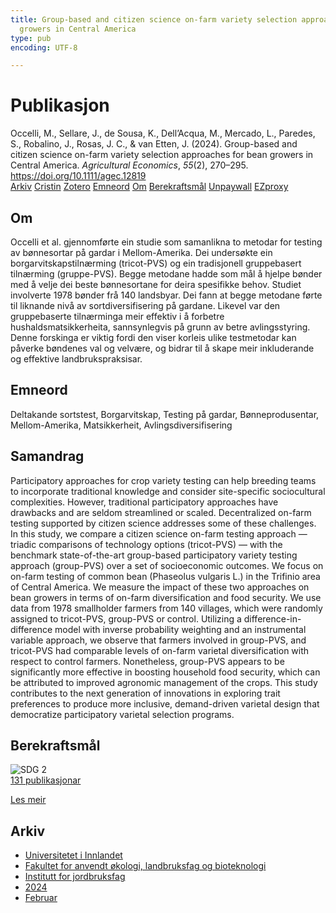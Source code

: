 ```yaml
---
title: Group-based and citizen science on-farm variety selection approaches for bean
  growers in Central America
type: pub
encoding: UTF-8

---
```

<h1>Publikasjon</h1>
<article id="csl-bib-container-6E9CUEDH" class="csl-bib-container">
  <div class="csl-bib-body"> <div class="csl-entry">Occelli, M., Sellare, J., de Sousa, K., Dell’Acqua, M., Mercado, L., Paredes, S., Robalino, J., Rosas, J. C., &#38; van Etten, J. (2024). Group-based and citizen science on-farm variety selection approaches for bean growers in Central America. <i>Agricultural Economics</i>, <i>55</i>(2), 270–295. <a href="https://doi.org/10.1111/agec.12819">https://doi.org/10.1111/agec.12819</a></div> </div>
  <div class="csl-bib-buttons">
    <a href="#taxonomy-article-6E9CUEDH" alt="archive" class="csl-bib-button">Arkiv</a>
    <a href="https://app.cristin.no/results/show.jsf?id=2244632" alt="Cristin" class="csl-bib-button">Cristin</a>
    <a href="http://zotero.org/groups/5881554/items/6E9CUEDH" alt="Zotero" class="csl-bib-button">Zotero</a>
    <a href="#keywords-article-6E9CUEDH" alt="keywords" class="csl-bib-button">Emneord</a>
    <a href="#about-article-6E9CUEDH" alt="about_pub" class="csl-bib-button">Om</a>
    <a href="#sdg-article-6E9CUEDH" alt="sdg" class="csl-bib-button">Berekraftsmål</a>
    <a href="https://onlinelibrary.wiley.com/doi/pdfdirect/10.1111/agec.12819" alt="Unpaywall" class="csl-bib-button">Unpaywall</a>
    <a href="https://onlinelibrary.wiley.com/doi/pdfdirect/10.1111/agec.12819" alt="EZproxy" class="csl-bib-button">EZproxy</a>
  </div>
  <div id="csl-bib-meta-container-6E9CUEDH"></div>
</article>
<div id="csl-bib-meta-6E9CUEDH" class="csl-bib-meta">
  <article id="about-article-6E9CUEDH" class="about_pub-article">
    <h1>Om</h1>
    Occelli et al. gjennomførte ein studie som samanlikna to metodar for testing av bønnesortar på gardar i Mellom-Amerika. Dei undersøkte ein borgarvitskapstilnærming (tricot-PVS) og ein tradisjonell gruppebasert tilnærming (gruppe-PVS). Begge metodane hadde som mål å hjelpe bønder med å velje dei beste bønnesortane for deira spesifikke behov. Studiet involverte 1978 bønder frå 140 landsbyar. Dei fann at begge metodane førte til liknande nivå av sortdiversifisering på gardane. Likevel var den gruppebaserte tilnærminga meir effektiv i å forbetre hushaldsmatsikkerheita, sannsynlegvis på grunn av betre avlingsstyring. Denne forskinga er viktig fordi den viser korleis ulike testmetodar kan påverke bøndenes val og velvære, og bidrar til å skape meir inkluderande og effektive landbrukspraksisar.
  </article>
  <article id="keywords-article-6E9CUEDH" class="keywords-article">
    <h1>Emneord</h1>
    Deltakande sortstest, Borgarvitskap, Testing på gardar, Bønneprodusentar, Mellom-Amerika, Matsikkerheit, Avlingsdiversifisering
  </article>
  <article id="abstract-article-6E9CUEDH" class="abstract-article">
    <h1>Samandrag</h1>
    Participatory approaches for crop variety testing can help breeding teams to incorporate traditional knowledge and consider site-specific sociocultural complexities. However, traditional participatory approaches have drawbacks and are seldom streamlined or scaled. Decentralized on-farm testing supported by citizen science addresses some of these challenges. In this study, we compare a citizen science on-farm testing approach — triadic comparisons of technology options (tricot-PVS) — with the benchmark state-of-the-art group-based participatory variety testing approach (group-PVS) over a set of socioeconomic outcomes. We focus on on-farm testing of common bean (Phaseolus vulgaris L.) in the Trifinio area of Central America. We measure the impact of these two approaches on bean growers in terms of on-farm diversification and food security. We use data from 1978 smallholder farmers from 140 villages, which were randomly assigned to tricot-PVS, group-PVS or control. Utilizing a difference-in-difference model with inverse probability weighting and an instrumental variable approach, we observe that farmers involved in group-PVS, and tricot-PVS had comparable levels of on-farm varietal diversification with respect to control farmers. Nonetheless, group-PVS appears to be significantly more effective in boosting household food security, which can be attributed to improved agronomic management of the crops. This study contributes to the next generation of innovations in exploring trait preferences to produce more inclusive, demand-driven varietal design that democratize participatory varietal selection programs.
  </article>
  <article id="sdg-article-6E9CUEDH" class="sdg-article">
    <h1>Berekraftsmål</h1>
    <div class="sdg-container"><div id="sdg2" class="sdg">
        <img src="{{< params subfolder >}}images/sdg/sdg02_nn.png" class="image" alt="SDG 2">
        <div class="sdg-overlay">
          <a href="/nn/archive/?key=?sdg=2#archive" class="sdg-publication-count"><span>131</span> publikasjonar</a>
          <p><a href="https://fn.no/om-fn/fns-baerekraftsmaal/utrydde-sult?lang=nno-NO" class="sdg-read-more">Les meir</a></p>
        </div>
      </div></div>
  </article>
  <article id="taxonomy-article-6E9CUEDH" class="taxonomy-article">
    <h1>Arkiv</h1>
    <ul>
      <li>
        <a href="/nn/archive/?key=3DCRN523">Universitetet i Innlandet</a>
      </li>
      <li>
        <a href="/nn/archive/?key=T77LXH6D">Fakultet for anvendt økologi, landbruksfag og bioteknologi</a>
      </li>
      <li>
        <a href="/nn/archive/?key=SSN4QLEC">Institutt for jordbruksfag</a>
      </li>
      <li>
        <a href="/nn/archive/?key=RU9ZUC2M">2024</a>
      </li>
      <li>
        <a href="/nn/archive/?key=A4YI86Z9">Februar</a>
      </li>
    </ul>
  </article>
</div>
